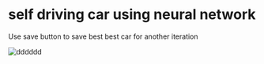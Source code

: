 # self driving car using neural network

Use save button to save best best car for another iteration

![dddddd](https://user-images.githubusercontent.com/49656590/211323930-abd08792-8ab5-474a-8cc3-a82fbf1e2b29.png)
